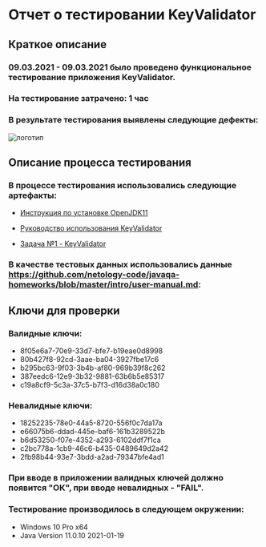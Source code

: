 # Отчет о тестировании KeyValidator

## Краткое описание

### 09.03.2021 - 09.03.2021 было проведено функциональное тестирование приложения KeyValidator.

### На тестирование затрачено: 1 час

### В результате тестирования выявлены следующие дефекты:

![логотип](https://user-images.githubusercontent.com/79462466/110515327-54b14000-8119-11eb-872f-8e7467370840.png)

## Описание процесса тестирования

### В процессе тестирования использовались следующие артефакты:

* [Инструкция по установке OpenJDK11](https://github.com/netology-code/javaqa-homeworks/blob/master/intro/openjdk11-manual.md)

* [Руководство использования KeyValidator](https://github.com/netology-code/javaqa-homeworks/blob/master/intro/user-manual.md)

* [Задача №1 - KeyValidator](https://github.com/netology-code/javaqa-homeworks/tree/master/intro)

### В качестве тестовых данных использовались данные https://github.com/netology-code/javaqa-homeworks/blob/master/intro/user-manual.md:

## Ключи для проверки

### Валидные ключи:

* 8f05e6a7-70e9-33d7-bfe7-b19eae0d8998
* 80b427f8-92cd-3aae-ba04-3927fbe17c6
* b295bc63-9f03-3b4b-af80-969b39f8c262
* 387eedc6-12e9-3b32-9881-63b6b5e85317
* c19a8cf9-5c3a-37c5-b7f3-d16d38a0c180

### Невалидные ключи:

* 18252235-78e0-44a5-8720-556f0c7da17a
* e66075b6-ddad-445e-baf6-161b3289522b
* b6d53250-f07e-4352-a293-6102ddf7f1ca
* c2bc778a-1cb9-46c6-b435-0489649d2a42
* 2fb98b44-93e7-3bdd-a2ad-79347bfe4ad1

### При вводе в приложении валидных ключей должно появится "ОК", при вводе невалидных - "FAIL".

### Тестирование производилось в следующем окружении:

* Windows 10 Pro x64
* Java Version 11.0.10 2021-01-19
